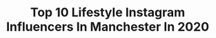 ---
title: Top 10 Lifestyle Instagram Influencers In Manchester In 2020
description: >-
  Find top lifestyle Instagram influencers in Manchester in 2020. Most popular hashtags: #fashion #manchester #ootd #love.
platform: Instagram
profiles:
  - username: "woolyanna1"
    fullname: >-
      Anna woolhouse
    location: "United Kingdom"
    followers: 112953
    engagement: 194
    commentsToLikes: 0.029706
    id: ck13a671rot8c0i197x02juw5
    verified: true
    hashtags: "#friday, #lifestyle, #manchester, #socialdistancing"
  - username: "syedaaa_x"
    fullname: >-
      S Y E D A 🕊 | سيدا
    location: "United Kingdom"
    followers: 3291
    engagement: 2767
    commentsToLikes: 0.043508
    id: ck0w49y4oxixs0i19k9jdo6tv
    verified: false
    hashtags: "#mua, #selfie, #greeneyes, #winter"
  - username: "kingjayhilll"
    fullname: >-
      Jay Hill
    location: "United Kingdom"
    followers: 15697
    engagement: 152
    commentsToLikes: 0.037855
    id: ck5bx700hn4hm0i11iolqt9e5
    verified: false
    hashtags: "#streetfashion, #pinkhair, #pastelpink, #beige"
  - username: "rowancheshire"
    fullname: >-
      Rowan Cheshire
    location: "United Kingdom"
    followers: 27470
    engagement: 330
    commentsToLikes: 0.009235
    id: ck6uf2e0tugxf0j71i7qqyi3x
    verified: true
    hashtags: "#cbdoil, #fitness, #feels, #womensday"
  - username: "joely_t"
    fullname: >-
      Im Joel
    location: "United Kingdom"
    followers: 5094
    engagement: 439
    commentsToLikes: 0.042365
    id: ck5zupq4i2th70i14b1d1we0y
    verified: false
    hashtags: "#dancersofinstagram, #filming, #itsavibe, #christmastree"
  - username: "keyla_cristina"
    fullname: >-
      Keyla Rodrigues 🦋
    location: "United Kingdom"
    followers: 94304
    engagement: 49
    commentsToLikes: 0.057506
    id: ck139dg1nkrkf0i19ycc84hkx
    verified: false
    hashtags: "#coat, #freezing, #halloween, #samuel"
  - username: "naimawazuki"
    fullname: >-
      N A I M A  WaZuki
    location: "United Kingdom"
    followers: 50811
    engagement: 440
    commentsToLikes: 0.008844
    id: ck0w1u74kl5ps0i19yqluzhwp
    verified: false
    hashtags: "#family, #babiesofinstagram, #babygirl, #mommyblogger"
  - username: "champagneandglow"
    fullname: >-
      𝓛𝓲𝓼𝓪
    location: "United Kingdom"
    followers: 2837
    engagement: 1035
    commentsToLikes: 0.249788
    id: ck14j32n4idqp0i19kiw1k5jx
    verified: false
    hashtags: "#casualstyle, #quotes, #ibericarestaurants, #chantecaillefutureskin"
  - username: "domain_esdale"
    fullname: >-
      Domain Esdale
    location: "United Kingdom"
    followers: 20336
    engagement: 716
    commentsToLikes: 0.054553
    id: ck14l8tcgtf110i19jqqz2szw
    verified: false
    hashtags: "#next, #christmas, #mensfashion, #livethemodalife"
  - username: "modestmira_"
    fullname: >-
      AMIRA 👓
    location: "United Kingdom"
    followers: 74003
    engagement: 203
    commentsToLikes: 0.024744
    id: ck0uea1ekkx330i192o3gauaz
    verified: false
    hashtags: "#happytime, #nudestyle, #stylediary, #blue"
---